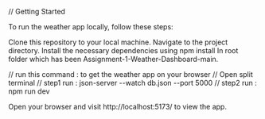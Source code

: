 
// Getting Started

To run the weather app locally, follow these steps:

Clone this repository to your local machine.
Navigate to the project directory.
Install the necessary dependencies using npm install In root folder which has been Assignment-1-Weather-Dashboard-main.


// run this command : to get the weather app on your browser
// Open split terminal
// step1 run :  json-server --watch db.json --port 5000
// step2 run : npm run dev

Open your browser and visit http://localhost:5173/ to view the app.